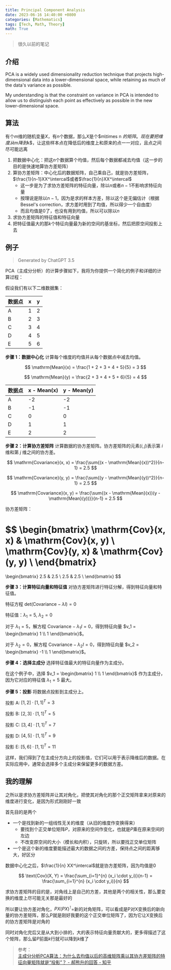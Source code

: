```yaml
---
title: Principal Component Analysis
date: 2023-06-16 14:40:00 +0800
categories: [Mathematics]
tags: [Tech, Math, Theory]
math: True
---
```


> 很久以前的笔记

## 介绍

PCA is a widely used dimensionality reduction technique that projects high-dimensional data into a lower-dimensional space, while retaining as much of the data's variance as possible. 

My understanding is that the constraint on variance in PCA is intended to allow us to distinguish each point as effectively as possible in the new lower-dimensional space.

## 算法

有个$m$维的随机变量$X$，有$n$个数据，那么$X$是个$m\times n
$的矩阵。现在要把维度从$m$降到$k$，让这些样本点在降低后的维度上和原来的点一一对应，且点之间尽可能远离

1. 把数据中心化：把这$n$个数据算个均值，然后每个数据都减去均值（这一步的目的是快速地算协方差矩阵）
2. 算协方差矩阵：中心化后的数据矩阵，自己乘自己，就是协方差矩阵，$\frac{1}{n-1}XX^\intercal$或者$\frac{1}{n}XX^\intercal$
   - 这一步是为了求协方差矩阵的特征向量，除以$n$或者$n-1$不影响求特征向量
   - 按理说是除以$n-1$，因为是求的样本方差，除以这个是无偏估计（根据Bessel's correction，求方差时用到了均值，所以得少一个自由度）
   - 而且均值是0了，也没有用到均值，所以可以除以$n$
3. 求协方差矩阵的特征值和特征向量
4. 把特征值最大的那$k$个特征向量最为新的空间的基坐标，然后把原空间投影上去

## 例子

> Generated by ChatGPT 3.5

PCA（主成分分析）的计算步骤如下，我将为你提供一个简化的例子和详细的计算过程：

假设我们有以下二维数据集：

| 数据点 | x  | y  |
|-------|----|----|
| A     | 1  | 2  |
| B     | 2  | 3  |
| C     | 3  | 4  |
| D     | 4  | 5  |
| E     | 5  | 6  |

**步骤 1：数据中心化**
计算每个维度的均值并从每个数据点中减去均值。

$$
\mathrm{Mean}(x) = \frac{1 + 2 + 3 + 4 + 5}{5} = 3
$$

$$
\mathrm{Mean}(y) = \frac{2 + 3 + 4 + 5 + 6}{5} = 4
$$

| 数据点 | x - Mean(x) | y - Mean(y) |
|-------|-------------|-------------|
| A     | -2          | -2          |
| B     | -1          | -1          |
| C     | 0           | 0           |
| D     | 1           | 1           |
| E     | 2           | 2           |

**步骤 2：计算协方差矩阵**
计算数据的协方差矩阵。协方差矩阵的元素$(i, j)$表示第 $i$ 维和第 $j$ 维之间的协方差。

$$
\mathrm{Covariance}(x, x) = \frac{\sum{(x - \mathrm{Mean}(x))^2}}{n-1} = 2.5
$$

$$
\mathrm{Covariance}(y, y) = \frac{\sum{(y - \mathrm{Mean}(y))^2}}{n-1} = 2.5
$$

$$
\mathrm{Covariance}(x, y) = \frac{\sum{(x - \mathrm{Mean}(x))(y - \mathrm{Mean}(y))}}{n-1} = 2.5
$$

协方差矩阵：

$$
\begin{bmatrix}
\mathrm{Cov}(x, x) & \mathrm{Cov}(x, y) \\
\mathrm{Cov}(y, x) & \mathrm{Cov}(y, y) \\
\end{bmatrix}
=
\begin{bmatrix}
2.5 & 2.5 \\
2.5 & 2.5 \\
\end{bmatrix}
$$

**步骤 3：计算特征向量和特征值**
对协方差矩阵进行特征分解，得到特征向量和特征值。

特征方程 $\mathrm{det}(\mathrm{Covariance} - \lambda I) = 0$

特征值：$\lambda_1 = 5$, $\lambda_2 = 0$

对于 $\lambda_1 = 5$，解方程 $\mathrm{Covariance} - \lambda_1 I = 0$，得到特征向量 $v_1 = \begin{bmatrix} 1 \\ 1 \end{bmatrix}$。

对于 $\lambda_2 = 0$，解方程 $\mathrm{Covariance} - \lambda_2 I = 0$，得到特征向量 $v_2 = \begin{bmatrix} -1 \\ 1 \end{bmatrix}$。


**步骤 4：选择主成分**
选择特征值最大的特征向量作为主成分。

在这个例子中，选择 $v_1 = \begin{bmatrix} 1 \\ 1 \end{bmatrix}$ 作为主成分，因为它对应的特征值 $\lambda_1 = 5$ 最大。

**步骤 5：投影**
将数据点投影到主成分上。

投影 A: $[1, 2]\cdot [1, 1]^T=3$

投影 B: $[2, 3]\cdot [1, 1]^T = 5$

投影 C: $[3, 4] \cdot [1, 1]^T = 7$

投影 D: $[4, 5] \cdot [1, 1]^T = 9$

投影 E: $[5, 6] \cdot [1, 1]^T = 11$

这样，我们得到了在主成分方向上的投影值，它们可以用于表示降维后的数据。在实际应用中，通常会选择多个主成分来保留更多的数据方差。

## 我的理解

之所以是求协方差矩阵并让其对角化，把使其对角化的那个正交矩阵拿来对原来的维度进行变化，是因为形式刚刚好一致

首先目的是两个
- 一个是找到新的一组线性无关的维度（从旧的维度作变换得来）
  - 要找到个正交单位矩阵$P$，对原来的空间作变化，也就是$P$乘在原来空间的左边
  - 不改变原空间的大小（模长和内积），只旋转，所以要找正交单位矩阵
- 一个是这个新的维度要能描述最大的数据之间的方差，保持点之间的距离够大，好区分


数据中心化之后，$\frac{1}{n} XX^\intercal$就是协方差矩阵，因为均值是0

$$
\text{Cov}(X, Y) = \frac{\sum_{i=1}^{n} (x_i \cdot y_i)}{n-1} = \frac{\sum_{i=1}^{n} (x_i \cdot y_i)}{n}
$$

求协方差矩阵的目的是，对角线上是自己的方差，其他是两个的相关性，那么要变换的维度上尽可能无关那是最好的

所以要让协方差对角化，$PX(PX)^\intercal$=新的对角矩阵，可以看成是P对X变换后的新向量的协方差矩阵，那么P就是刚好我要的这个正交单位矩阵了，因为它让X变换后的协方差矩阵是对角的

同时对角化完后又是从大到小排的，大的表示特征向量贡献大的，更多得描述了这个矩阵，那么留$P$前面$k$行就可以降到$k$维了

> 参考：  
> [主成分分析PCA算法：为什么去均值以后的高维矩阵乘以其协方差矩阵的特征向量矩阵就是“投影”？ - 郝熊升的回答 - 知乎 ](https://www.zhihu.com/question/30094611/answer/140493047 )